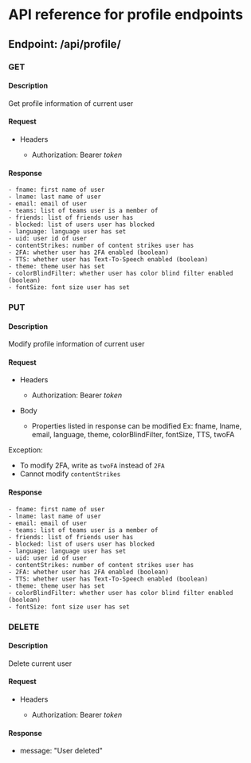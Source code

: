 # API reference for profile endpoints

## Endpoint: /api/profile/

### GET

#### Description

Get profile information of current user

#### Request

- Headers

    - Authorization: Bearer *token*

#### Response

    - fname: first name of user
    - lname: last name of user
    - email: email of user
    - teams: list of teams user is a member of
    - friends: list of friends user has
    - blocked: list of users user has blocked
    - language: language user has set
    - uid: user id of user
    - contentStrikes: number of content strikes user has
    - 2FA: whether user has 2FA enabled (boolean)
    - TTS: whether user has Text-To-Speech enabled (boolean)
    - theme: theme user has set
    - colorBlindFilter: whether user has color blind filter enabled (boolean)
    - fontSize: font size user has set


### PUT

#### Description

Modify profile information of current user

#### Request

- Headers

    - Authorization: Bearer *token*

- Body

    - Properties listed in response can be modified Ex: fname, lname, email, language, theme, colorBlindFilter, fontSize, TTS, twoFA

Exception:

- To modify 2FA, write as `twoFA` instead of `2FA`
- Cannot modify `contentStrikes`

#### Response

    - fname: first name of user
    - lname: last name of user
    - email: email of user
    - teams: list of teams user is a member of
    - friends: list of friends user has
    - blocked: list of users user has blocked
    - language: language user has set
    - uid: user id of user
    - contentStrikes: number of content strikes user has
    - 2FA: whether user has 2FA enabled (boolean)
    - TTS: whether user has Text-To-Speech enabled (boolean)
    - theme: theme user has set
    - colorBlindFilter: whether user has color blind filter enabled (boolean)
    - fontSize: font size user has set

### DELETE

#### Description

Delete current user

#### Request

- Headers

    - Authorization: Bearer *token*

#### Response

- message: "User deleted"

